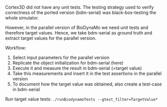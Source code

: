 Cortex3D did not have any unit tests. The testing strategy used to
verify correctness of the ported version (bdm-serial) was black-box-testing the
whole simulator.

However, in the parallel version of BioDynaMo we need unit tests and therefore
target values. Hence, we take bdm-serial as ground truth and extract target
values for the parallel version.

Workflow:
1. Select input parameters for the parallel version
2. Replicate the object initialization for bdm-serial (here)
3. Execute it and measure the result in bdm-serial (=target value)
4. Take this measurements and insert it in the test assertions in the parallel
   version
5. To document how the target value was obtained, also create a test-case in
   bdm-serial

Run target value tests:
`./runBiodynamoTests --gtest_filter=TargetValue*`
